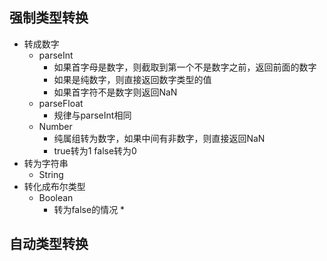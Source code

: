 ## 强制类型转换

* 转成数字
  * parseInt
    * 如果首字母是数字，则截取到第一个不是数字之前，返回前面的数字
    * 如果是纯数字，则直接返回数字类型的值
    * 如果首字符不是数字则返回NaN
  * parseFloat
    * 规律与parseInt相同
  * Number
    * 纯属组转为数字，如果中间有非数字，则直接返回NaN
    * true转为1  false转为0
* 转为字符串
  * String
* 转化成布尔类型
  * Boolean
    * 转为false的情况
      * 

## 自动类型转换




